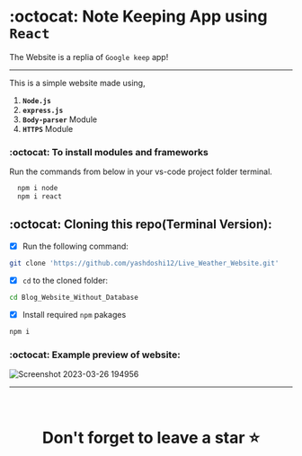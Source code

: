 # :octocat: Note Keeping App using `React`

The Website is a replia of `Google keep` app! 

<hr />

This is a simple website made using,

1. <b>`Node.js`</b> 
2. <b>`express.js`</b>
3. <b>`Body-parser`</b> Module
4. <b>`HTTPS`</b> Module


### :octocat: To install modules and frameworks


Run the commands from below in your vs-code project folder terminal.
```bash
  npm i node
  npm i react
```

## :octocat: Cloning this repo(Terminal Version):
- [x] Run the following command:
```bash 
git clone 'https://github.com/yashdoshi12/Live_Weather_Website.git' 
```
- [x] `cd` to the cloned folder:
```bash 
cd Blog_Website_Without_Database
```
- [x] Install required `npm` pakages
```bash 
npm i
```

### :octocat: Example preview of website:
![Screenshot 2023-03-26 194956](https://user-images.githubusercontent.com/39629707/227782072-1321dd57-b53a-4657-bf2f-e6bf9bdc311e.png)


<hr />
<br />

# <div align="center">Don't forget to leave a star ⭐️</div>
